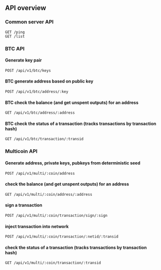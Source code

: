 
## API overview

### Common server API
```
GET /ping
GET /list
```

### BTC API
#### Generate key pair
```
POST /api/v1/btc/keys
```

#### BTC generate address based on public key
```
POST /api/v1/btc/address/:key
```

#### BTC check the balance (and get unspent outputs) for an address
```
GET /api/v1/btc/address/:address
```

#### BTC check the status of a transaction (tracks transactions by transaction hash)
```
GET /api/v1/btc/transaction/:transid
```

### Multicoin API
#### Generate address, private keys, pubkeys from deterministic seed
```
POST /api/v1/multi/:coin/address
```

#### check the balance (and get unspent outputs) for an address
```
GET /api/v1/multi/:coin/address/:address
```

#### sign a transaction
```
POST /api/v1/multi/:coin/transaction/sign/:sign
```

#### inject transaction into network
```
POST /api/v1/multi/:coin/transaction/:netid/:transid
```

#### check the status of a transaction (tracks transactions by transaction hash)
```
GET /api/v1/multi/:coin/transaction/:transid
```
